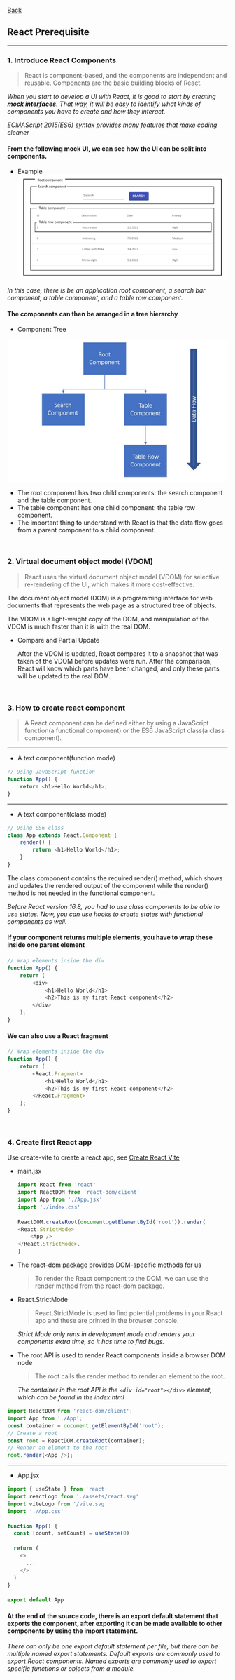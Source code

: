[Back](README.md)

## React Prerequisite

<hr>


### 1. Introduce React Components

> React is component-based, and the components are independent and reusable. Components are the basic building blocks of React.

_When you start to develop a UI with React, it is good to start by creating **mock interfaces**. That way, it will be easy to identify what kinds of components you have to create and how they interact._


_ECMAScript 2015(ES6) syntax provides many features that make coding cleaner_

#### From the following mock UI, we can see how the UI can be split into components.

- Example
![](https://github.com/Elliot518/mcp-oss-tech/blob/main/frontend/react/react_mock_ui.png?raw=true)

_In this case, there is be an application root component, a search bar component, a table component, and a table row component._

#### The components can then be arranged in a tree hierarchy
- Component Tree

![component tree](https://github.com/Elliot518/mcp-oss-tech/blob/main/frontend/react/component_tree.png?raw=true)

- The root component has two child components: the search component and the table component. 
- The table component has one child component: the table row component. 
- The important thing to understand with React is that the data flow goes from a parent component to a child component.

&nbsp;

### 2. Virtual document object model (VDOM)

> React uses the virtual document object model (VDOM) for selective re-rendering of the UI, which makes it more cost-effective.

The document object model (DOM) is a programming interface for web documents that represents the web page as a structured tree of objects.

The VDOM is a light-weight copy of the DOM, and manipulation of the VDOM is much faster than it is with the real DOM. 

- Compare and Partial Update

    After the VDOM is updated, React compares it to a snapshot that was taken of the VDOM before updates were run. After the comparison, React will know which parts have been changed, and only these parts will be updated to the real DOM.

&nbsp;



### 3. How to create react component 

> A React component can be defined either by using a JavaScript function(a functional component) or the ES6 JavaScript class(a class component).

<hr>

- A text component(function mode)
```javascript
// Using JavaScript function
function App() {
    return <h1>Hello World</h1>;
}
```

<hr>

- A text component(class mode)
```javascript
// Using ES6 class
class App extends React.Component {
    render() {
        return <h1>Hello World</h1>;
    }
}
```

The class component contains the required render() method, which shows and updates the rendered output of the component while the render() method is not needed in the functional component.

_Before React version 16.8, you had to use class components to be able to use states. Now, you can use hooks to create states with functional components as well._


#### If your component returns multiple elements, you have to wrap these inside one parent element

```javascript
// Wrap elements inside the div
function App() {
    return (
        <div>
            <h1>Hello World</h1>
            <h2>This is my first React component</h2>
        </div>
    );
}
```

#### We can also use a React fragment

```javascript
// Wrap elements inside the div
function App() {
    return (
        <React.Fragment>
            <h1>Hello World</h1>
            <h2>This is my first React component</h2>
        </React.Fragment>
    );
}
```

&nbsp;

### 4. Create first React app


Use create-vite to create a react app, see [Create React Vite](2_CreateReactApp.md)
- main.jsx

    ```javascript
    import React from 'react'
    import ReactDOM from 'react-dom/client'
    import App from './App.jsx'
    import './index.css'

    ReactDOM.createRoot(document.getElementById('root')).render(
    <React.StrictMode>
        <App />
    </React.StrictMode>,
    )
    ```

- The react-dom package provides DOM-specific methods for us
    > To render the React component to the DOM, we can use the render method from the react-dom package.

- React.StrictMode
    > React.StrictMode is used to find potential problems in your React app and these are printed in the browser console.
    
    _Strict Mode only runs in development mode and renders your components extra time, so it has time to find bugs._

- The root API is used to render React components inside a browser DOM node
    >  The root calls the render method to render an element to the root.

    _The container in the root API is the ```<div id="root"></div>``` element, which can be found in the index.html_
```javascript
import ReactDOM from 'react-dom/client';
import App from './App';
const container = document.getElementById('root');
// Create a root
const root = ReactDOM.createRoot(container);
// Render an element to the root
root.render(<App />);
```

<hr>

- App.jsx
```javascript
import { useState } from 'react'
import reactLogo from './assets/react.svg'
import viteLogo from '/vite.svg'
import './App.css'

function App() {
  const [count, setCount] = useState(0)

  return (
    <>
      ...
    </>
  )
}

export default App
```

#### At the end of the source code, there is an export default statement that exports the component, after exporting it can be made available to other components by using the import statement.

_There can only be one export default statement per file, but there can be multiple named export statements. Default exports are commonly used to export React components. Named exports are commonly used to export specific functions or objects from a module._


